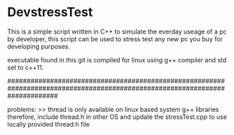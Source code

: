 # DevstressTest

This is a simple script written in C++ to simulate the everday useage of a pc by developer, this script can be used to stress test any new pc you buy for developing purposes.

executable found in this git is compiled for linux using g++ compiler and std set to c++11.

#############################################################################################################################

problems:
    >> thread is only available on linux based system g++ libraries therefore, include thread.h in other OS and update the         stressTest.cpp to use locally provided thread.h file
